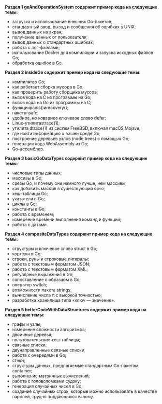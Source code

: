 **Раздел 1 goAndOperationSystem содержит пример кода на следующие темы:**
* загрузка и использование внешних Go-пакетов;
* стандартный ввод, вывод и сообщения об ошибках в UNIX;
* вывод данных на экран;
* получение данных от пользователя;
* вывод данных о стандартных ошибках;
* работа с лог-файлами;
* использование Docker для компиляции и запуска исходных файлов Go; 
* обработка ошибок в Go.

**Раздел 2 insideGo содержит пример кода на следующие темы:**
* компилятор Go;
* как работает сборка мусора в Go;
* как проверить работу сборщика мусора;
* вызов кода на C из программы на Go;
* вызов кода на Go из программы на C; 
* функцииpanic()иrecovery();
* пакетunsafe;
* удобное, но коварное ключевое слово defer; 
* Linux-утилитаstrace(1);
* утилита dtrace(1) из систем FreeBSD, включая macOS Mojave; 
* где найти информацию о вашей среде Go;
* построение деревьев узлов (node trees) с помощью Go; 
* генерация кода WebAssembly из Go;
* Go-ассемблер.

**Раздел 3 basicGoDataTypes содержит пример кода на следующие темы:**
* числовые типы данных;
* массивы в Go;
* срезы Go, и почему они намного лучше, чем массивы; 
* как добавить массив в существующий срез; 
* хеш-таблицы Go;
* указатели в Go;
* циклы в Go;
* константы в Go;
* работа с временем;
* измерение времени выполнения команд и функций; 
* работа с датами.
    
**Раздел 4 compositeDataTypes содержит пример кода на следующие темы:**
* структуры и ключевое слово struct в Go; 
* кортежи в Go;
* строки, руны и строковые литералы; 
* работа с текстовым форматом JSON; 
* работа с текстовым форматом XML; 
* регулярные выражения в Go; 
* сопоставление с образцом в Go; 
* оператор switch;
* возможности пакета strings;
* вычисление числа π с высокой точностью; 
* разработка хранилища типа «ключ — значение».

**Раздел 5 betterCodeWithDataStructures содержит пример кода на следующие темы:**
* графы и узлы;
* измерение сложности алгоритмов;
* двоичные деревья;
* пользовательские хеш-таблицы;
* связные списки;
* двунаправленные связные списки;
* работа с очередями в Go;
* стеки;
* структуры данных, предлагаемые стандартным Go-пакетом container; 
* выполнение матричных вычислений;
* работа с головоломками судоку;
* генерация случайных чисел в Go; 
* создание случайных строк, которые можно использовать в качестве паролей, трудно поддающихся взлому.